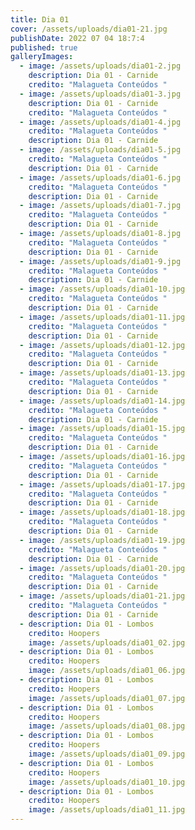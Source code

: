 ```yaml
---
title: Dia 01
cover: /assets/uploads/dia01-21.jpg
publishDate: 2022 07 04 18:7:4
published: true
galleryImages:
  - image: /assets/uploads/dia01-2.jpg
    description: Dia 01 - Carnide
    credito: "Malagueta Conteúdos "
  - image: /assets/uploads/dia01-3.jpg
    description: Dia 01 - Carnide
    credito: "Malagueta Conteúdos "
  - image: /assets/uploads/dia01-4.jpg
    credito: "Malagueta Conteúdos "
    description: Dia 01 - Carnide
  - image: /assets/uploads/dia01-5.jpg
    credito: "Malagueta Conteúdos "
    description: Dia 01 - Carnide
  - image: /assets/uploads/dia01-6.jpg
    credito: "Malagueta Conteúdos "
    description: Dia 01 - Carnide
  - image: /assets/uploads/dia01-7.jpg
    credito: "Malagueta Conteúdos "
    description: Dia 01 - Carnide
  - image: /assets/uploads/dia01-8.jpg
    credito: "Malagueta Conteúdos "
    description: Dia 01 - Carnide
  - image: /assets/uploads/dia01-9.jpg
    credito: "Malagueta Conteúdos "
    description: Dia 01 - Carnide
  - image: /assets/uploads/dia01-10.jpg
    credito: "Malagueta Conteúdos "
    description: Dia 01 - Carnide
  - image: /assets/uploads/dia01-11.jpg
    credito: "Malagueta Conteúdos "
    description: Dia 01 - Carnide
  - image: /assets/uploads/dia01-12.jpg
    credito: "Malagueta Conteúdos "
    description: Dia 01 - Carnide
  - image: /assets/uploads/dia01-13.jpg
    credito: "Malagueta Conteúdos "
    description: Dia 01 - Carnide
  - image: /assets/uploads/dia01-14.jpg
    credito: "Malagueta Conteúdos "
    description: Dia 01 - Carnide
  - image: /assets/uploads/dia01-15.jpg
    credito: "Malagueta Conteúdos "
    description: Dia 01 - Carnide
  - image: /assets/uploads/dia01-16.jpg
    credito: "Malagueta Conteúdos "
    description: Dia 01 - Carnide
  - image: /assets/uploads/dia01-17.jpg
    credito: "Malagueta Conteúdos "
    description: Dia 01 - Carnide
  - image: /assets/uploads/dia01-18.jpg
    credito: "Malagueta Conteúdos "
    description: Dia 01 - Carnide
  - image: /assets/uploads/dia01-19.jpg
    credito: "Malagueta Conteúdos "
    description: Dia 01 - Carnide
  - image: /assets/uploads/dia01-20.jpg
    credito: "Malagueta Conteúdos "
    description: Dia 01 - Carnide
  - image: /assets/uploads/dia01-21.jpg
    credito: "Malagueta Conteúdos "
    description: Dia 01 - Carnide
  - description: Dia 01 - Lombos
    credito: Hoopers
    image: /assets/uploads/dia01_02.jpg
  - description: Dia 01 - Lombos
    credito: Hoopers
    image: /assets/uploads/dia01_06.jpg
  - description: Dia 01 - Lombos
    credito: Hoopers
    image: /assets/uploads/dia01_07.jpg
  - description: Dia 01 - Lombos
    credito: Hoopers
    image: /assets/uploads/dia01_08.jpg
  - description: Dia 01 - Lombos
    credito: Hoopers
    image: /assets/uploads/dia01_09.jpg
  - description: Dia 01 - Lombos
    credito: Hoopers
    image: /assets/uploads/dia01_10.jpg
  - description: Dia 01 - Lombos
    credito: Hoopers
    image: /assets/uploads/dia01_11.jpg
---
```

